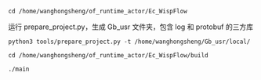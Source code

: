 ```
cd /home/wanghongsheng/of_runtime_actor/Ec_WispFlow
```

运行 prepare_project.py，生成 Gb_usr 文件夹，包含 log 和 protobuf 的三方库
```
python3 tools/prepare_project.py -t /home/wanghongsheng/Gb_usr/local/
```

```
cd /home/wanghongsheng/of_runtime_actor/Ec_WispFlow/build
```

```
./main
```
